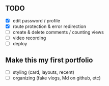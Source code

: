 ## TODO
- [x] edit password / profile
- [x] route protection & error redirection
- [ ] create & delete comments / counting views
- [ ] video recording
- [ ] deploy

## Make this my first portfolio
- [ ] styling (card, layouts, recent)
- [ ] organizing (fake vlogs, Md on github, etc) 